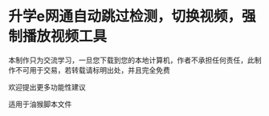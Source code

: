 # 升学e网通自动跳过检测，切换视频，强制播放视频工具

本制作只为交流学习，一旦您下载到您的本地计算机，作者不承担任何责任，此制作不可用于交易，若转载请标明出处，并且完全免费

欢迎提出更多功能性建议

适用于油猴脚本文件
